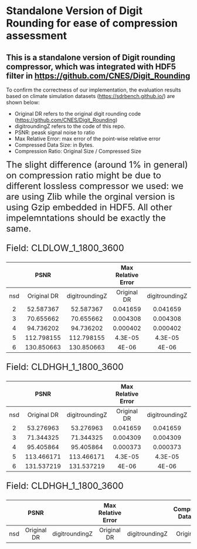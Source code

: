 # Standalone Version of Digit Rounding for ease of compression assessment
## This is a standalone version of Digit rounding compressor, which was integrated with HDF5 filter in https://github.com/CNES/Digit_Rounding

To confirm the correctness of our implementation, the evaluation results based on climate simulation datasets (https://sdrbench.github.io/) are shown below:
* Original DR refers to the original digit rounding code (https://github.com/CNES/Digit_Rounding)
* digitroundingZ refers to the code of this repo.
* PSNR: peask signal noise to ratio
* Max Relative Error: max error of the point-wise relative error
* Compressed Data Size: in Bytes.
* Compression Ratio: Original Size / Compressed Size

<font size=5>The slight difference (around 1% in general) on compression ratio might be due to different lossless compressor we used: we are using Zlib while the orginal version is using Gzip embedded in HDF5. All other impelemntations should be exactly the same. <font/>

Field: CLDLOW_1_1800_3600

|	| PSNR |	|	Max Relative Error	| |	Compressed Data Size	| |	Compression Ratio	| |
| :---: | :---: | :---: | :---: | :---: | :---: | :---: | :---: | :---: |
| nsd | Original DR	| digitroundingZ |	Original DR	| digitroundingZ |	Original DR |	digitroundingZ |	Original DR |	digitroundingZ |
| 2 |	52.587367	| 52.587367	| 0.041659 | 0.041659 | 2057702	| 2084242	| 12.6	| 12.44 |
| 3	| 70.655662	| 70.655662	| 0.004308 | 0.004308 | 4813880	| 4944725	| 5.385	| 5.24 |
| 4	| 94.736202	| 94.736202	| 0.000402 | 0.000402 | 7918834	| 8095942	| 3.274	| 3.202 |
| 5	| 112.798155| 112.798155 | 4.3E-05 | 4.3E-05| 	10029522	| 10174900	| 2.585	| 2.55 |
| 6	| 130.850663| 130.850663 | 4E-06 | 4E-06	| 12805616| 	12942513	| 2.0243	| 2.003 |

Field: CLDHGH_1_1800_3600

|	| PSNR |	|	Max Relative Error	| |	Compressed Data Size	| |	Compression Ratio	| |
| :---: | :---: | :---: | :---: | :---: | :---: | :---: | :---: | :---: |
| nsd | Original DR	| digitroundingZ |	Original DR	| digitroundingZ |	Original DR |	digitroundingZ |	Original DR |	digitroundingZ |
| 2	| 53.276963	| 53.276963	| 0.041659	| 0.041659	| 2257978	| 2293301	| 11.48	| 11.30| 
| 3	| 71.344325	| 71.344325	| 0.004309	| 0.004309	| 5348641	| 5516942	| 4.85	| 4.7|
| 4	| 95.405864	| 95.405864	| 0.000373	| 0.000373	| 8540314	| 8779464	| 3.04	| 2.95|
| 5	| 113.466171	| 113.466171	| 4.3E-05	| 4.3E-05	| 10734906	| 10926706	| 2.41	| 2.37|
| 6	| 131.537219	| 131.537219	| 4E-06	| 4E-06	| 13789233	| 13972567	| 1.88	| 1.86|

Field: CLDHGH_1_1800_3600

|	| PSNR |	|	Max Relative Error	| |	Compressed Data Size	| |	Compression Ratio	| |
| :---: | :---: | :---: | :---: | :---: | :---: | :---: | :---: | :---: |
| nsd | Original DR	| digitroundingZ |	Original DR	| digitroundingZ |	Original DR |	digitroundingZ |	Original DR |	digitroundingZ |


